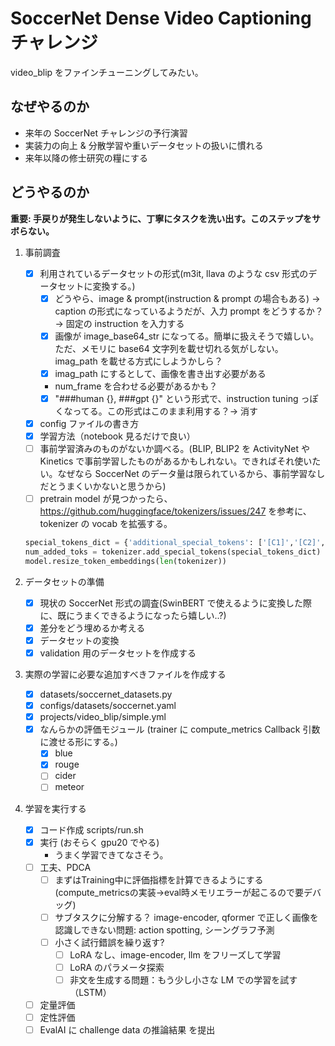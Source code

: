 # SoccerNet Dense Video Captioning チャレンジ

video_blip をファインチューニングしてみたい。

## なぜやるのか

- 来年の SoccerNet チャレンジの予行演習
- 実装力の向上 & 分散学習や重いデータセットの扱いに慣れる
- 来年以降の修士研究の糧にする

## どうやるのか

**重要: 手戻りが発生しないように、丁寧にタスクを洗い出す。このステップをサボらない。**

1. 事前調査

   - [x] 利用されているデータセットの形式(m3it, llava のような csv 形式のデータセットに変換する。)
     - [x] どうやら、image & prompt(instruction & prompt の場合もある) → caption の形式になっているようだが、入力 prompt をどうするか？→ 固定の instruction を入力する
     - [x] 画像が image_base64_str になってる。簡単に扱えそうで嬉しい。ただ、メモリに base64 文字列を載せ切れる気がしない。imag_path を載せる方式にしようかしら？
     - [x] imag_path にするとして、画像を書き出す必要がある
     - num_frame を合わせる必要があるかも？
     - [x] "###human {}, ###gpt {}" という形式で、instruction tuning っぽくなってる。この形式はこのまま利用する？→ 消す
   - [x] config ファイルの書き方
   - [x] 学習方法（notebook 見るだけで良い）
   - [ ] 事前学習済みのものがないか調べる。(BLIP, BLIP2 を ActivityNet や Kinetics で事前学習したものがあるかもしれない。できればそれ使いたい。なぜなら SoccerNet のデータ量は限られているから、事前学習なしだとうまくいかないと思うから)
   - [ ] pretrain model が見つかったら、https://github.com/huggingface/tokenizers/issues/247 を参考に、tokenizer の vocab を拡張する。

   ```python
   special_tokens_dict = {'additional_special_tokens': ['[C1]','[C2]','[C3]','[C4]']}
   num_added_toks = tokenizer.add_special_tokens(special_tokens_dict)
   model.resize_token_embeddings(len(tokenizer))
   ```

2. データセットの準備

   - [x] 現状の SoccerNet 形式の調査(SwinBERT で使えるように変換した際に、既にうまくできるようになったら嬉しい..?)
   - [x] 差分をどう埋めるか考える
   - [x] データセットの変換
   - [x] validation 用のデータセットを作成する

3. 実際の学習に必要な追加すべきファイルを作成する

   - [x] datasets/soccernet_datasets.py
   - [x] configs/datasets/soccernet.yaml
   - [x] projects/video_blip/simple.yml
   - [x] なんらかの評価モジュール (trainer に compute_metrics Callback 引数に渡せる形にする。)
     - [x] blue
     - [x] rouge
     - [ ] cider
     - [ ] meteor

4. 学習を実行する

   - [x] コード作成 scripts/run.sh
   - [x] 実行 (おそらく gpu20 でやる)
     - うまく学習できてなさそう。
   - [ ] 工夫、PDCA
     - [ ] まずはTraining中に評価指標を計算できるようにする (compute_metricsの実装→eval時メモリエラーが起こるので要デバッグ)
     - [ ] サブタスクに分解する？
         image-encoder, qformer で正しく画像を認識しできない問題: action spotting, シーングラフ予測
     - [ ] 小さく試行錯誤を繰り返す?
         - [ ] LoRA なし、image-encoder, llm をフリーズして学習
         - [ ] LoRA のパラメータ探索
         - [ ] 非文を生成する問題：もう少し小さな LM での学習を試す（LSTM）
   - [ ] 定量評価
   - [ ] 定性評価
   - [ ] EvalAI に challenge data の推論結果 を提出
